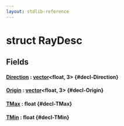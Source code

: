 ```yaml
---
layout: stdlib-reference
---
```


# struct RayDesc

## Fields

#### [Direction](/stdlib-reference/types/RayDesc/Direction) : [vector](/stdlib-reference/types/vector/index)\<float, 3\> {#decl-Direction}
#### [Origin](/stdlib-reference/types/RayDesc/Origin) : [vector](/stdlib-reference/types/vector/index)\<float, 3\> {#decl-Origin}
#### [TMax](/stdlib-reference/types/RayDesc/TMax) : float {#decl-TMax}
#### [TMin](/stdlib-reference/types/RayDesc/TMin) : float {#decl-TMin}

